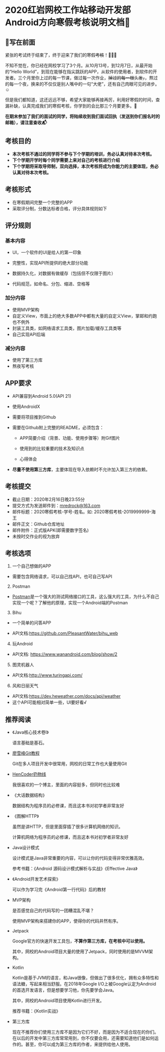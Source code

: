 # 2020红岩网校工作站移动开发部Android方向寒假考核说明文档👾

## 📝写在前面

紧张的考试终于结束了，终于迎来了我们的寒假~~考核~~！👏👏👏

不知不觉在，你已经在网校学习了3个月。从10月13号，到12月7日，从最开始的“Hello World”，到现在能够在指尖跳跃的APP，从软件的使用者，到软件的开发者。三个月里你上过的每一节课，做过每一次作业，~~掉过的每一根头发，~~，熬过的每一个夜，换来的不仅仅是别人嘴中的一句“大佬”，还有自己肉眼可见的进步。☺️

但是我们都知道，这还远远不够，希望大家能够再接再厉，利用好寒假的时间，查漏补缺，认真完成我们的寒假考核，你学到的会比那三个月要更多。🤣

**在期末参加了我们的面试的同学，将陆续收到我们面试回执（发送到你们报名时的邮箱），请注意查收📬**

## 考核目的

* **本次考核不通过的同学将不参与下个学期的培训，务必认真对待本次考核。**
* **下个学期开学时每个同学需要上来对自己的考核进行介绍**
* **下个学期将采取导师制，双向选择，本次考核将成为你能力的主要体现，务必认真对待本次考核。**

##  考核形式

* 在寒假期间完整一个完整的APP
* 采取评分制，分数达标者合格，评分具体规则如下

## 评分规则

### 基本内容

- UI，一个软件的UI是给人的第一印象

- 完整性，实现API所提供的绝大部分功能

- 数据持久化，对数据有做缓存（包括但不仅限于图片）

- 代码规范，如命名、分包、缩进、空格等

### 加分内容

- 使用MVP架构
- 自定义View，市面上的绝大多数APP中都有大量的自定义View，掌邮和约跑也不例外
- 封装工具类，如网络请求工具类，图片加载/缓存工具类等
- 自己实现API后端

### 减分内容

* 使用了第三方库
* 熬夜写考核

## APP要求

- API兼容到Android 5.0(API 21)
- 使用AndroidX

- 需要将项目推到Github

- 需要在Github附上完整的README，必须包含：

  - APP简要介绍（背景、功能、使用步骤等）附Gif图片

  - 使用到的比较重要的技术及知识点

  - 心得体会

- **尽量不使用第三方库**，主要体现在导入依赖时不允许加入第三方的依赖。



## 考核提交

- 截止日期：2020年2月16日晚23:55分
- 提交方式为发送邮件到：[mredrock@163.com](mailto:mredrock@163.com)
- 邮件标题：2020寒假考核-学号-姓名。如: 2020寒假考核-2019999999-海王
- 邮件正文：Github仓库地址
- 邮件附件：正式版APK(即需要数字签名)
- 未按时交作业的视为放弃

## 考核选项

1. 一个自己想做的APP

* 需要包含网络请求，可以自己找API，也可自己写API

2. Postman

- [Postman](https://www.getpostman.com/)是一个强大的测试网络接口的工具，这么强大的工具，为什么不自己实现一个呢？了解他的原理，实现一个Android端的Postman

3. Bihu

- 一个简单的问答APP

- API文档:https://github.com/PleasantWater/bihu_web

4. 玩Android

- API文档: https://www.wanandroid.com/blog/show/2

5. 图灵机器人

* API文档:http://www.turingapi.com/

6. 风和日丽天气

* API文档:https://dev.heweather.com/docs/api/weather
* 这个API可能相对简单一些，UI要好看√

## 推荐阅读

* 《Java核心技术卷I》

  语言基础是基石。

* [廖雪峰Git教程](https://www.liaoxuefeng.com/wiki/896043488029600)

  Git在多人项目开发中很常用，网校的日常工作也大量使用Git

* [HenCoder扔物线](https://hencoder.com/)

  我很喜欢的一个博主，里面的内容挺多，但同时也比较难

* 《大话数据结构》

  数据结构为程序员的必修课，而且这本书对初学者非常友好

* 《图解HTTP》

  虽然是讲HTTP，但是里面穿插了很多计算机网络的知识。

  计算机网络为程序员的必修课，而且这本书对初学者非常友好

* Java设计模式

  设计模式是Java非常重要的内容，可以让你的代码变得非常优雅高效。

  参考书籍：《Android 源码设计模式解析与实战》《Effective Java》

* 《Android开发艺术探索》

  可以作为学习完《Android第一行代码》后的教材

* MVP架构

  是否感觉自己的代码写的一团糟混乱不堪？

  使用MVP架构来搭建你的APP，使得你的代码井然有序。

* Jetpack

  Google官方的快速开发工具包，**不算作第三方库，在考核中可以使用。**

  其中，网校的Android项目大量的使用了Jetpack，同时使用的是MVVM架构。

* Kotlin
  

	Kotlin是基于JVM的语言，和Java很像，但做出了很多优化，拥有众多特性和语法糖，写起来相当舒服。在2018年Google I/O上被Google认定为Android的首选开发语言，但是想要学习他，你先要学会Java。

  其中，网校的Android项目使用Kotlin进行开发。

  推荐书籍：《Kotlin实战》

* 第三方库
  
  现在不推荐你们使用三方库不是因为它们不好，而是因为不适合现在的你们。在以后的开发中第三方库常常用到，你不仅要会用，还需要知道他们是如何运作的。甚至，你可以成为第三方库的作者，来提供给他人使用。
  
  
  
  

